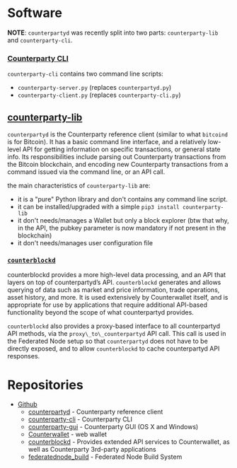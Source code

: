 # Software

**NOTE**: `counterpartyd` was recently split into two parts: `counterparty-lib` and `counterparty-cli`.

### [Counterparty CLI](/counterparty-cli.md)

`counterparty-cli` contains two command line scripts:
- `counterparty-server.py` (replaces `counterpartyd.py`)
- `counterparty-client.py` (replaces `counterparty-cli.py`)

## [counterparty-lib](/counterparty-lib.md)

`counterpartyd` is the Counterparty reference client (similar to what
`bitcoind` is for Bitcoin). It has a basic command line interface, and a
relatively low-level API for getting information on specific
transactions, or general state info. Its responsibilities include
parsing out Counterparty transactions from the Bitcoin blockchain, and
encoding new Counterparty transactions from a command issued via the
command line, or an API call.

the main characteristics of `counterparty-lib` are:
- it is a "pure" Python library and don't contains any command line script.
- it can be installed/upgraded with a simple `pip3 install counterparty-lib`
- it don't needs/manages a Wallet but only a block explorer (btw that why, in the API, the pubkey parameter is now mandatory if not present in the blockchain)
- it don't needs/manages user configuration file


### [`counterblockd`](/counterblockd_API.rst´)

counterblockd provides a more high-level data
processing, and an API that layers on top of counterpartyd’s API.
`counterblockd` generates and allows querying of data such as market and price
information, trade operations, asset history, and more. It is used extensively
by Counterwallet itself, and is appropriate for use by applications that
require additional API-based functionality beyond the scope of what
counterpartyd provides. 

`counterblockd` also provides a
proxy-based interface to all counterpartyd API methods, via the
`proxy\_to\_counterpartyd` API call. This call is used in the Federated
Node setup so that `counterpartyd` does not have to be directly exposed,
and to allow `counterblockd` to cache counterpartyd API responses.


# Repositories

-   [Github][]
    -   [counterpartyd][] - Counterparty reference client
    -   [counterparty-cli][] - Counterparty CLI
    -   [counterparty-gui][] - Counterparty GUI (OS X and Windows)
    -   [Counterwallet][] - web wallet
    -   [counterblockd][] - Provides extended API services to Counterwallet, as well as Counterparty 3rd-party applications
    -   [federatednode_build](https://github.com/CounterpartyXCP/federatednode_build) - Federated Node Build System

[Github]: https://github.com/CounterpartyXCP
[counterpartyd]: https://github.com/CounterpartyXCP/counterpartyd
[counterparty-cli]: https://github.com/CounterpartyXCP/counterparty-cli
[counterparty-gui]: https://github.com/CounterpartyXCP/counterparty-gui
[counterblockd]: https://github.com/CounterpartyXCP/counterblockd
[Counterwallet]: https://github.com/CounterpartyXCP/counterwallet
